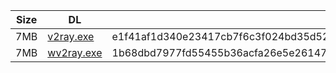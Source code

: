 |    Size   |     DL  | sha512sum |
|  ---  |  ---  |  ---  |
| 7MB | [v2ray.exe](https://cdn.jsdelivr.net/gh/googleians/v2ray-core@main/v2ray.exe) | e1f41af1d340e23417cb7f6c3f024bd35d52095f5e5248f6b88debb408ffa647e513dc40315803d63aa7a629415cb16d8c7e343bd32f823b51ff0fbd8e2f4173 |
| 7MB | [wv2ray.exe](https://cdn.jsdelivr.net/gh/googleians/v2ray-core@main/wv2ray.exe) | 1b68dbd7977fd55455b36acfa26e5e26147144853d1343ae54fb33a69f3aef64f79b5391d9e02c43bfd49cd4d01537da13b5dceb866990444adc150be5f2cb9e |
